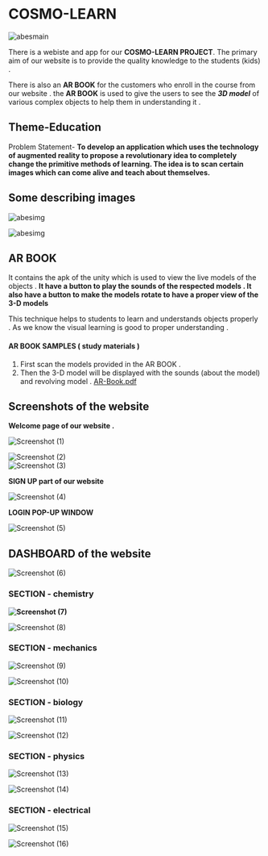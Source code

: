 # COSMO-LEARN

![abesmain](https://user-images.githubusercontent.com/47947329/66733950-2214f200-ee16-11e9-9d15-883bd64067ee.png)

There is a webiste and app for our <b>COSMO-LEARN PROJECT</b>. The primary aim of our website is to provide the quality knowledge to the students (kids) . 

There is also an <b>AR BOOK</b> for the customers who enroll in the course from our website .
the <b>AR BOOK</b> is used to give the users to see the <b><i>3D model</i></b> of various complex objects to help them in understanding it .

## Theme-Education

Problem Statement- <b>To develop an application which uses the technology of augmented reality to propose a revolutionary idea to completely change the primitive methods of learning. The idea is to scan certain images which can come alive and teach about themselves.</b> 



## Some describing images

![abesimg](https://user-images.githubusercontent.com/47947329/66733763-694eb300-ee15-11e9-9c84-b7610fd3461e.jpg)
  
![abesimg](https://user-images.githubusercontent.com/47947329/66734387-c2b7e180-ee17-11e9-8b38-ce70460c3c12.png)


## AR BOOK

It contains the apk of the unity which is used to view the live models of the objects . 
<b>It have a button to play the  sounds of the respected models . </b>
<b>It also have a button to make the models rotate to have a proper view of the 3-D models</b>

This technique helps to students to learn and understands objects properly  . 
As we know the visual learning is good to proper understanding .

#### AR BOOK SAMPLES ( study materials )
   1) First scan the models provided in the AR BOOK .
   2) Then the 3-D model will be displayed with the sounds (about the model) and revolving model . 
[AR-Book.pdf](https://github.com/kushvr7/COSMO-LEARN/files/3727819/AR-Book.pdf)


## Screenshots of the website 

<b>Welcome page of our website .</b>

![Screenshot (1)](https://user-images.githubusercontent.com/47947329/66801738-fc97ef00-eece-11e9-8506-b3edb002034c.png)

![Screenshot (2)](https://user-images.githubusercontent.com/47947329/66801804-408af400-eecf-11e9-8381-ff848799a7e6.png)
<br>
![Screenshot (3)](https://user-images.githubusercontent.com/47947329/66801805-41238a80-eecf-11e9-9515-51802bc2a8f3.png)


<b>SIGN UP part of our website</b>

![Screenshot (4)](https://user-images.githubusercontent.com/47947329/66801912-9790c900-eecf-11e9-8b1b-bacefcc7ad6a.png)

<b>LOGIN POP-UP WINDOW</b>

![Screenshot (5)](https://user-images.githubusercontent.com/47947329/66801951-b68f5b00-eecf-11e9-9b80-f26787cd3c97.png)

## DASHBOARD of the website

![Screenshot (6)](https://user-images.githubusercontent.com/47947329/66802012-f6eed900-eecf-11e9-8b68-c360331bd027.png)

### SECTION - chemistry
<b>![Screenshot (7)](https://user-images.githubusercontent.com/47947329/66802440-4550a780-eed1-11e9-8e19-0246e9dc9068.png)</b>

![Screenshot (8)](https://user-images.githubusercontent.com/47947329/66802441-4550a780-eed1-11e9-980a-b147ba54e8a0.png)

### SECTION - mechanics
![Screenshot (9)](https://user-images.githubusercontent.com/47947329/66802711-3d453780-eed2-11e9-8507-39a98632d043.png)

![Screenshot (10)](https://user-images.githubusercontent.com/47947329/66802712-3d453780-eed2-11e9-8ed0-f82ec9d78b1f.png)

### SECTION - biology

![Screenshot (11)](https://user-images.githubusercontent.com/47947329/66802841-9f05a180-eed2-11e9-84bd-9cb73ba89444.png)

![Screenshot (12)](https://user-images.githubusercontent.com/47947329/66802843-9f9e3800-eed2-11e9-9924-b3daa35fc1a9.png)

### SECTION - physics

![Screenshot (13)](https://user-images.githubusercontent.com/47947329/66803117-91045080-eed3-11e9-8d36-ec4698daaa8e.png)

![Screenshot (14)](https://user-images.githubusercontent.com/47947329/66803119-919ce700-eed3-11e9-9d72-84be262d77c1.png)

### SECTION - electrical


![Screenshot (15)](https://user-images.githubusercontent.com/47947329/66803335-299ad080-eed4-11e9-88d2-a351eede5d03.png)

![Screenshot (16)](https://user-images.githubusercontent.com/47947329/66803336-2a336700-eed4-11e9-8d8a-6ba2704a1ab0.png)

